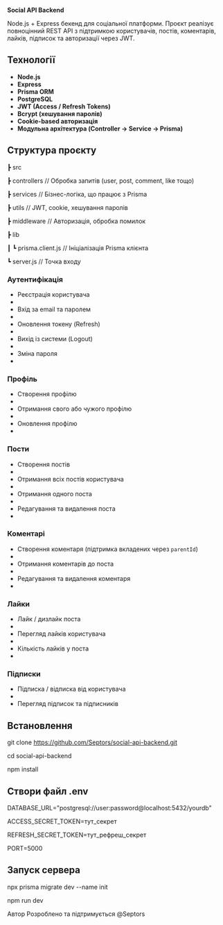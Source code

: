 **Social API Backend**

Node.js + Express бекенд для соціальної платформи. Проєкт реалізує повноцінний REST API з підтримкою користувачів, постів, коментарів, лайків, підписок та авторизації через JWT.

##  Технології

- **Node.js**
- **Express**
- **Prisma ORM**
- **PostgreSQL**
- **JWT (Access / Refresh Tokens)**
- **Bcrypt (хешування паролів)**
- **Cookie-based авторизація**
- **Модульна архітектура (Controller → Service → Prisma)**

##  Структура проєкту

┣ src

┣ controllers // Обробка запитів (user, post, comment, like тощо)

┣ services // Бізнес-логіка, що працює з Prisma

┣ utils // JWT, cookie, хешування паролів

┣ middleware // Авторизація, обробка помилок

┣ lib

┃ ┗ prisma.client.js // Ініціалізація Prisma клієнта

┗ server.js // Точка входу

###  Аутентифікація

- Реєстрація користувача
- 
- Вхід за email та паролем
- 
- Оновлення токену (Refresh)
- 
- Вихід із системи (Logout)
- 
- Зміна пароля
- 

###  Профіль

- Створення профілю
- 
- Отримання свого або чужого профілю
- 
- Оновлення профілю
- 

###  Пости

- Створення постів
- 
- Отримання всіх постів користувача
- 
- Отримання одного поста
- 
- Редагування та видалення поста
- 

###  Коментарі

- Створення коментаря (підтримка вкладених через `parentId`)
- 
- Отримання коментарів до поста
- 
- Редагування та видалення коментаря
- 

###  Лайки

- Лайк / дизлайк поста
- 
- Перегляд лайків користувача
- 
- Кількість лайків у поста
- 

###  Підписки

- Підписка / відписка від користувача
- 
- Перегляд підписок та підписників

##  Встановлення

git clone https://github.com/Septors/social-api-backend.git

cd social-api-backend

npm install

## Створи файл .env

DATABASE_URL="postgresql://user:password@localhost:5432/yourdb"

ACCESS_SECRET_TOKEN=тут_секрет

REFRESH_SECRET_TOKEN=тут_рефреш_секрет

PORT=5000

## Запуск сервера

npx prisma migrate dev --name init

npm run dev


Автор
Розроблено та підтримується @Septors



